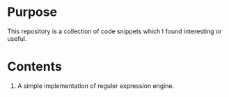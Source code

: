 Purpose
=======

This repository is a collection of code snippets which I found interesting or useful.

Contents
========

1. A simple implementation of reguler expression engine.
